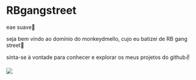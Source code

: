 # RBgangstreet

eae suave🤙

seja bem vindo ao domínio do monkeydmello, cujo eu batizei de RB gang street🙅

sinta-se à vontade para conhecer e explorar os meus projetos do github✌️

![](https%3A%2F%2Fmedia.tenor.com%2FIkETK1qP31IAAAAC%2Freceba-luva-de-pedreiro.gif&tbnid=CUGKdG2BaomFPM&vet=1&imgrefurl=https%3A%2F%2Ftenor.com%2Fview%2Freceba-luva-de-pedreiro-gif-25316452&docid=ogHomJAiwNIbaM&w=498&h=309&source=sh%2Fx%2Fim)
